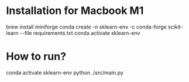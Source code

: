 # Installation for Macbook M1 
brew install miniforge
conda create -n sklearn-env -c conda-forge scikit-learn --file requirements.txt
conda activate sklearn-env



# How to run?

conda activate sklearn-env
python ./src/main.py